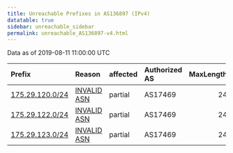 ```yaml
---
title: Unreachable Prefixes in AS136897 (IPv4)
datatable: true
sidebar: unreachable_sidebar
permalink: unreachable_AS136897-v4.html
---
```


Data as of 2019-08-11 11:00:00 UTC


<div class="datatable-begin"></div>

| Prefix                                                   | Reason                                                                                                  | affected   | Authorized AS   |   MaxLength | Anchor                                       |   unreachable /24s |
|:---------------------------------------------------------|:--------------------------------------------------------------------------------------------------------|:-----------|:----------------|------------:|:---------------------------------------------|-------------------:|
| [175.29.120.0/24](https://stat.ripe.net/175.29.120.0/24) | [INVALID ASN](https://rpki-validator.ripe.net/announcement-preview?asn=AS136897&prefix=175.29.120.0/24) | partial    | AS17469         |          24 | [APNIC](unreachable_APNIC_RPKI_Root-v4.html) |                  1 |
| [175.29.122.0/24](https://stat.ripe.net/175.29.122.0/24) | [INVALID ASN](https://rpki-validator.ripe.net/announcement-preview?asn=AS136897&prefix=175.29.122.0/24) | partial    | AS17469         |          24 | [APNIC](unreachable_APNIC_RPKI_Root-v4.html) |                  1 |
| [175.29.123.0/24](https://stat.ripe.net/175.29.123.0/24) | [INVALID ASN](https://rpki-validator.ripe.net/announcement-preview?asn=AS136897&prefix=175.29.123.0/24) | partial    | AS17469         |          24 | [APNIC](unreachable_APNIC_RPKI_Root-v4.html) |                  1 |

<div class="datatable-end"></div>